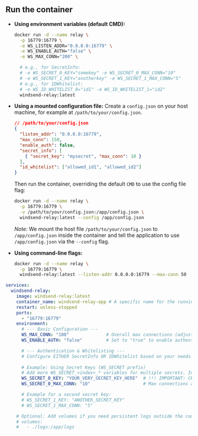 ## Run the container

*   **Using environment variables (default CMD):**
    ```bash
    docker run -d --name relay \
      -p 16779:16779 \
      -e WS_LISTEN_ADDR="0.0.0.0:16779" \
      -e WS_ENABLE_AUTH="false" \
      -e WS_MAX_CONN="200" \

      # e.g., for SecretInfo:
      # -e WS_SECRET_0_KEY="somekey" -e WS_SECRET_0_MAX_CONN="10"
      # -e WS_SECRET_1_KEY="anotherkey" -e WS_SECRET_1_MAX_CONN="5"
      # e.g., for IDWhitelist:
      # -e WS_ID_WHITELIST_0="id1" -e WS_ID_WHITELIST_1="id2"
      windsend-relay:latest
    ```

*   **Using a mounted configuration file:**
    Create a `config.json` on your host machine, for example at `/path/to/your/config.json`.
    ```json
    // /path/to/your/config.json
    {
      "listen_addr": "0.0.0.0:16779",
      "max_conn": 150,
      "enable_auth": false,
      "secret_info": [
        { "secret_key": "mysecret", "max_conn": 10 }
      ],
      "id_whitelist": ["allowed_id1", "allowed_id2"]
    }
    ```
    Then run the container, overriding the default `CMD` to use the config file flag:
    ```bash
    docker run -d --name relay \
      -p 16779:16779 \
      -v /path/to/your/config.json:/app/config.json \
      windsend-relay:latest --config /app/config.json
    ```
    *Note:* We mount the host file `/path/to/your/config.json` to `/app/config.json` inside the container and tell the application to use `/app/config.json` via the `--config` flag.

*   **Using command-line flags:**
    ```bash
    docker run -d --name relay \
      -p 16779:16779 \
      windsend-relay:latest --listen-addr 0.0.0.0:16779 --max-conn 50
    ```







```yaml
services:
  windsend-relay:
    image: windsend-relay:latest
    container_name: windsend-relay-app # A specific name for the running container
    restart: unless-stopped            
    ports:
      - "16779:16779" 
    environment:
      # --- Basic Configuration ---
      WS_MAX_CONN: "100"              # Overall max connections (adjust as needed)
      WS_ENABLE_AUTH: "false"         # Set to "true" to enable authentication

      # --- Authentication & Whitelisting ---
      # Configure EITHER SecretInfo OR IDWhitelist based on your needs.
      
      # Example: Using Secret Keys (WS_SECRET prefix)
      # Add more WS_SECRET_<index>_* variables for multiple secrets. Index starts at 0.
      WS_SECRET_0_KEY: "YOUR_VERY_SECRET_KEY_HERE"  # !!! IMPORTANT: CHANGE THIS !!!
      WS_SECRET_0_MAX_CONN: "10"                    # Max connections allowed for this specific key

      # Example for a second secret key:
      # WS_SECRET_1_KEY: "ANOTHER_SECRET_KEY"
      # WS_SECRET_1_MAX_CONN: "5"

    # Optional: Add volumes if you need persistent logs outside the container
    # volumes:
    #   - ./logs:/app/logs
```

